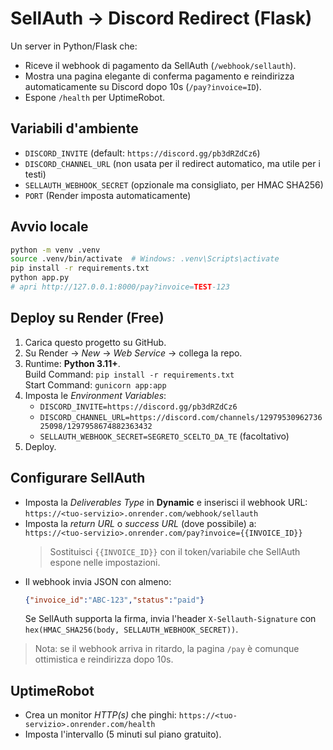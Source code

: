 
# SellAuth → Discord Redirect (Flask)

Un server in Python/Flask che:
- Riceve il webhook di pagamento da SellAuth (`/webhook/sellauth`).
- Mostra una pagina elegante di conferma pagamento e reindirizza automaticamente su Discord dopo 10s (`/pay?invoice=ID`).
- Espone `/health` per UptimeRobot.

## Variabili d'ambiente
- `DISCORD_INVITE` (default: `https://discord.gg/pb3dRZdCz6`)
- `DISCORD_CHANNEL_URL` (non usata per il redirect automatico, ma utile per i testi)
- `SELLAUTH_WEBHOOK_SECRET` (opzionale ma consigliato, per HMAC SHA256)
- `PORT` (Render imposta automaticamente)

## Avvio locale
```bash
python -m venv .venv
source .venv/bin/activate  # Windows: .venv\Scripts\activate
pip install -r requirements.txt
python app.py
# apri http://127.0.0.1:8000/pay?invoice=TEST-123
```

## Deploy su Render (Free)
1. Carica questo progetto su GitHub.
2. Su Render → *New* → *Web Service* → collega la repo.
3. Runtime: **Python 3.11+**.  
   Build Command: `pip install -r requirements.txt`  
   Start Command: `gunicorn app:app`
4. Imposta le *Environment Variables*:
   - `DISCORD_INVITE=https://discord.gg/pb3dRZdCz6`
   - `DISCORD_CHANNEL_URL=https://discord.com/channels/1297953096273625098/1297958674882363432`
   - `SELLAUTH_WEBHOOK_SECRET=SEGRETO_SCELTO_DA_TE` (facoltativo)
5. Deploy.

## Configurare SellAuth
- Imposta la *Deliverables Type* in **Dynamic** e inserisci il webhook URL:  
  `https://<tuo-servizio>.onrender.com/webhook/sellauth`
- Imposta la *return URL* o *success URL* (dove possibile) a:  
  `https://<tuo-servizio>.onrender.com/pay?invoice={{INVOICE_ID}}`
  > Sostituisci `{{INVOICE_ID}}` con il token/variabile che SellAuth espone nelle impostazioni.
- Il webhook invia JSON con almeno:
  ```json
  {"invoice_id":"ABC-123","status":"paid"}
  ```
  Se SellAuth supporta la firma, invia l'header `X-Sellauth-Signature` con `hex(HMAC_SHA256(body, SELLAUTH_WEBHOOK_SECRET))`.

> Nota: se il webhook arriva in ritardo, la pagina `/pay` è comunque ottimistica e reindirizza dopo 10s.

## UptimeRobot
- Crea un monitor *HTTP(s)* che pinghi:
  `https://<tuo-servizio>.onrender.com/health`
- Imposta l'intervallo (5 minuti sul piano gratuito).

